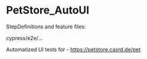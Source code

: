 # PetStore_AutoUI

StepDefinitions and feature files:
  
  cypress/e2e/...
  
Automatized UI tests for - https://petstore.casrd.de/pet
